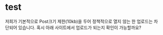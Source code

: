 # test

저희가 기본적으로 Post크기 제한(10kb)을 두어 정책적으로 열지 않는 한 업로드는 차단되어 있습니다.
혹시 아래 사이트에서 업로드가 되는지 확인이 가능할까요?

